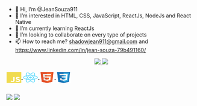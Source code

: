 - 👋 Hi, I’m @JeanSouza911
- 👀 I’m interested in HTML, CSS, JavaScript, ReactJs, NodeJs and React Native
- 🌱 I’m currently learning ReactJs
- 💞️ I’m looking to collaborate on every type of projects
- 📫 How to reach me? shadowjean911@gmail.com and https://www.linkedin.com/in/jean-souza-79b491160/

<div align="center">
  <a href="https://github.com/JeanSouza911">
  <img height="180em" src="https://github-readme-stats.vercel.app/api?username=JeanSouza911&show_icons=true&theme=highcontrast&include_all_commits=true&count_private=true"/>
  <img height="180em" src="https://github-readme-stats.vercel.app/api/top-langs/?username=JeanSouza911&layout=compact&langs_count=7&theme=highcontrast"/>
</div>
<div style="display: inline_block"><br>
  <img align="center" alt="Jean-Js" height="30" width="40" src="https://raw.githubusercontent.com/devicons/devicon/master/icons/javascript/javascript-plain.svg">
  <img align="center" alt="Jean-React" height="30" width="40" src="https://raw.githubusercontent.com/devicons/devicon/master/icons/react/react-original.svg">
  <img align="center" alt="Jean-HTML" height="30" width="40" src="https://raw.githubusercontent.com/devicons/devicon/master/icons/html5/html5-original.svg">
  <img align="center" alt="Jean-CSS" height="30" width="40" src="https://raw.githubusercontent.com/devicons/devicon/master/icons/css3/css3-original.svg">
</div>
  
  ##
 
<div> 
  <a href = "mailto:shadowjean911@gmail.com"><img src="https://img.shields.io/badge/-Gmail-%23333?style=for-the-badge&logo=gmail&logoColor=red" target="_blank"></a>
  <a href="https://www.linkedin.com/in/rafaella-ballerini-45875016a" target="_blank"><img src="https://img.shields.io/badge/-LinkedIn-%230077B5?style=for-the-badge&logo=linkedin&logoColor=white" target="_blank"></a> 
</div>
